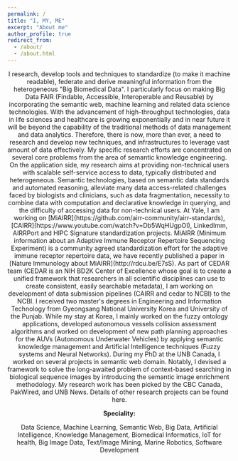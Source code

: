 ```yaml
---
permalink: /
title: "I, MY, ME"
excerpt: "About me"
author_profile: true
redirect_from: 
  - /about/
  - /about.html
---
```

<center>
I research, develop tools and techniques to standardize (to make it machine readable), federate and derive meaningful information from the heterogeneous "Big Biomedical Data". I particularly focus on making Big Data FAIR (Findable, Accessible, Interoperable and Reusable) by incorporating the semantic web, machine learning and related data science technologies. With the advancement of high-throughput technologies, data in life sciences and healthcare is growing exponentially and in near future it will be beyond the capability of the traditional methods of data management and data analytics. Therefore, there is now, more than ever, a need to research and develop new techniques, and infrastructures to leverage vast amount of data effectively. My specific research efforts are concentrated on several core problems from the area of semantic knowledge engineering. On the application side, my research aims at providing non-technical users with scalable self-service access to data, typically distributed and heterogeneous. Semantic technologies, based on semantic data standards and automated reasoning, alleviate many data access-related challenges faced by biologists and clinicians, such as data fragmentation, necessity to combine data with computation and declarative knowledge in querying, and the difficulty of accessing data for non-technical users. At Yale, I am working on [MiAIRR](https://github.com/airr-community/airr-standards), [CAIRR](https://www.youtube.com/watch?v=Db5WqHUgpOI), LinkedImm, AIRRPort and HIPC Signature standardization projects. MiAIRR (Minimum information about an Adaptive Immune Receptor Repertoire Sequencing Experiment) is a community agreed standardization effort for the adaptive immune receptor repertoire data, we have recently published a paper in [Nature Immunology about MiAIRR](http://rdcu.be/E7sS). As part of CEDAR team (CEDAR is an NIH BD2K Center of Excellence whose goal is to create a unified framework that researchers in all scientific disciplines can use to create consistent, easily searchable metadata),  I am working on development of data submission pipelines  (CAIRR and cedar to NCBI) to the NCBI. I received two master's degrees in Engineering and Information Technology from Gyeongsang National University Korea and University of the Punjab. While my stay at Korea, I mainly worked on the fuzzy ontology applications, developed autonomous vessels collision assessment algorithms and worked on development of new path planning approaches for the AUVs (Autonomous Underwater Vehicles) by applying semantic knowledge management and Artificial Intelligence techniques (Fuzzy systems and Neural Networks). During my PhD at the UNB Canada, I worked on several projects in semantic web domain. Notably, I devised a framework to solve the long-awaited problem of context-based searching in biological sequence images by introducing the semantic image enrichment methodology. My research work has been picked by the CBC Canada, PakWired, and UNB News. Details of other research projects can be found here.
<center>

<b>Speciality:</b>

Data Science, Machine Learning, Semantic Web, Big Data, Artificial Intelligence, Knowledge Management, Biomedical Informatics, IoT for health, Big Image Data, Text/Image Mining, Marine Robotics, Software Development

